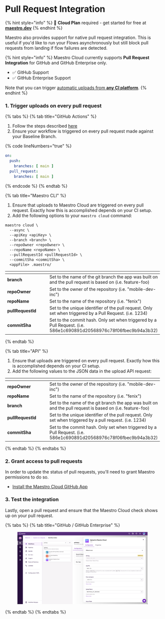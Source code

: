 # Pull Request Integration

{% hint style="info" %}
🚀 **Cloud Plan** required - get started for free at [**maestro.dev**](https://www.maestro.dev/)
{% endhint %}

Maestro also provides support for native pull request integration. This is useful if you'd like to run your Flows asynchronously but still block pull requests from landing if flow failures are detected.

{% hint style="info" %}
Maestro Cloud currently supports **Pull Request Integration** for GitHub and GitHub Enterprise only.

* ✅ GitHub Support
* ✅ GitHub Enterprise Support

Note that you can trigger [automatic uploads from **any CI platform**](ci-integration/).
{% endhint %}

### 1. Trigger uploads on every pull request

{% tabs %}
{% tab title="GitHub Actions" %}
1. Follow the steps described [here](pull-request-integration.md#github-actions)
2. Ensure your workflow is triggered on every pull request made against your Baseline Branch.

{% code lineNumbers="true" %}
```yaml
on:
  push:
    branches: [ main ]
  pull_request:
    branches: [ main ]
```
{% endcode %}
{% endtab %}

{% tab title="Maestro CLI" %}
1. Ensure that uploads to Maestro Cloud are triggered on every pull request. Exactly how this is accomplished depends on your CI setup.
2. Add the following options to your `maestro cloud` command:

```
maestro cloud \
  --async \
  --apiKey <apiKey> \
  --branch <branch> \
  --repoOwner <repoOwner> \
  --repoName <repoName> \
  --pullRequestId <pullRequestId> \
  --commitSha <commitSha> \
  <appFile> .maestro/

```

<table data-header-hidden><thead><tr><th width="164"></th><th></th></tr></thead><tbody><tr><td><strong>branch</strong></td><td>Set to the name of the git branch the app was built on and the pull request is based on (i.e. feature-foo)</td></tr><tr><td><strong>repoOwner</strong></td><td>Set to the owner of the repository (i.e. "mobile-dev-inc")</td></tr><tr><td><strong>repoName</strong></td><td>Set to the name of the repository (i.e. "fenix")</td></tr><tr><td><strong>pullRequestId</strong></td><td>Set to the unique identifier of the pull request. Only set when triggered by a Pull Request. (i.e. 1234)</td></tr><tr><td><strong>commitSha</strong></td><td>Set to the commit hash. Only set when triggered by a Pull Request. (i.e. 586e1c690891d20568976c78f06fbec9b94a3b32)</td></tr></tbody></table>


{% endtab %}

{% tab title="API" %}
1. Ensure that uploads are triggered on every pull request. Exactly how this is accomplished depends on your CI setup.
2. Add the following values to the JSON data in the upload API request:

<table data-header-hidden><thead><tr><th width="188"></th><th></th></tr></thead><tbody><tr><td><strong>repoOwner</strong></td><td>Set to the owner of the repository (i.e. "mobile-dev-inc")</td></tr><tr><td><strong>repoName</strong></td><td>Set to the name of the repository (i.e. "fenix")</td></tr><tr><td><strong>branch</strong></td><td>Set to the name of the git branch the app was built on and the pull request is based on (i.e. feature-foo)</td></tr><tr><td><strong>pullRequestId</strong></td><td>Set to the unique identifier of the pull request. Only set when triggered by a pull request. (i.e. 1234)</td></tr><tr><td><strong>commitSha</strong></td><td>Set to the commit hash. Only set when triggered by a Pull Request. (i.e. 586e1c690891d20568976c78f06fbec9b94a3b32)</td></tr></tbody></table>
{% endtab %}
{% endtabs %}

### 2. Grant access to pull requests

In order to update the status of pull requests, you'll need to grant Maestro permissions to do so.

* [Install the Maestro Cloud GitHub App](https://github.com/apps/maestro-cloud-app)

### 3. Test the integration

Lastly, open a pull request and ensure that the Maestro Cloud check shows up on your pull request.

{% tabs %}
{% tab title="GitHub / GitHub Enterprise" %}
<figure><img src="../.gitbook/assets/image (2).png" alt="Successful check on Github PR page"><figcaption></figcaption></figure>
{% endtab %}
{% endtabs %}
